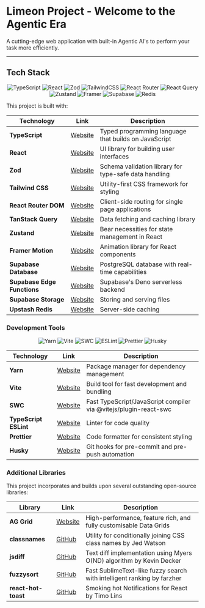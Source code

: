 # Limeon Project - Welcome to the Agentic Era

A cutting-edge web application with built-in Agentic AI's to perform your task more efficiently.

---

## Tech Stack

<div align="center">

![TypeScript](https://img.shields.io/badge/typescript-%23007ACC.svg?style=for-the-badge&logo=typescript&logoColor=white)
![React](https://img.shields.io/badge/react-%2320232a.svg?style=for-the-badge&logo=react&logoColor=%2361DAFB)
![Zod](https://img.shields.io/badge/zod-%233068b7.svg?style=for-the-badge&logo=zod&logoColor=white)
![TailwindCSS](https://img.shields.io/badge/tailwindcss-%2338B2AC.svg?style=for-the-badge&logo=tailwind-css&logoColor=white)
![React Router](https://img.shields.io/badge/React_Router-CA4245?style=for-the-badge&logo=react-router&logoColor=white)
![React Query](https://img.shields.io/badge/-React%20Query-FF4154?style=for-the-badge&logo=react%20query&logoColor=white)
![Zustand](https://img.shields.io/badge/zustand-%233068b7.svg?style=for-the-badge&logo=zustand&logoColor=white)
![Framer](https://img.shields.io/badge/Framer-black?style=for-the-badge&logo=framer&logoColor=blue)
![Supabase](https://img.shields.io/badge/Supabase-3ECF8E?style=for-the-badge&logo=supabase&logoColor=white)
![Redis](https://img.shields.io/badge/redis-%23DD0031.svg?style=for-the-badge&logo=redis&logoColor=white)

</div>

This project is built with:

| Technology                  | Link                                           | Description                                                      |
| --------------------------- | ---------------------------------------------- | ---------------------------------------------------------------- |
| **TypeScript**              | [Website](https://www.typescriptlang.org/)     | Typed programming language that builds on JavaScript             |
| **React**                   | [Website](https://react.dev/)                  | UI library for building user interfaces                          |
| **Zod**                     | [Website](https://zod.dev/)                    | Schema validation library for type-safe data handling            |
| **Tailwind CSS**            | [Website](https://tailwindcss.com/)            | Utility-first CSS framework for styling                          |
| **React Router DOM**        | [Website](https://reactrouter.com/)            | Client-side routing for single page applications                 |
| **TanStack Query**          | [Website](https://tanstack.com/query/latest)   | Data fetching and caching library                                |
| **Zustand**                 | [Website](https://zustand-demo.pmnd.rs/)       | Bear necessities for state management in React                   |
| **Framer Motion**           | [Website](https://www.framer.com/motion/)      | Animation library for React components                           |
| **Supabase Database**       | [Website](https://supabase.com/database)       | PostgreSQL database with real-time capabilities                  |
| **Supabase Edge Functions** | [Website](https://supabase.com/edge-functions) | Supabase's Deno serverless backend                               |
| **Supabase Storage**        | [Website](https://supabase.com/storage)        | Storing and serving files                                        |
| **Upstash Redis**           | [Website](https://upstash.com/)                | Server-side caching                                              |

### Development Tools

<div align="center">

![Yarn](https://img.shields.io/badge/yarn-%232C8EBB.svg?style=for-the-badge&logo=yarn&logoColor=white)
![Vite](https://img.shields.io/badge/vite-%23646CFF.svg?style=for-the-badge&logo=vite&logoColor=white)
![SWC](https://img.shields.io/badge/swc-%23FFFFFF.svg?style=for-the-badge&logo=swc&logoColor=black)
![ESLint](https://img.shields.io/badge/ESLint-4B3263?style=for-the-badge&logo=eslint&logoColor=white)
![Prettier](https://img.shields.io/badge/prettier-%23F7B93E.svg?style=for-the-badge&logo=prettier&logoColor=black)
![Husky](https://img.shields.io/badge/husky-%23323330.svg?style=for-the-badge&logo=git&logoColor=white)

</div>

| Technology                  | Link                                           | Description                                                      |
| --------------------------- | ---------------------------------------------- | ---------------------------------------------------------------- |
| **Yarn**                    | [Website](https://www.yarnpkg.com/)            | Package manager for dependency management                        |
| **Vite**                    | [Website](https://vitejs.dev/)                 | Build tool for fast development and bundling                     |
| **SWC**                     | [Website](https://swc.rs/)                     | Fast TypeScript/JavaScript compiler via @vitejs/plugin-react-swc |
| **TypeScript ESLint**       | [Website](https://typescript-eslint.io/)       | Linter for code quality                                          |
| **Prettier**                | [Website](https://prettier.io/)                | Code formatter for consistent styling                            |
| **Husky**                   | [Website](https://typicode.github.io/husky/)   | Git hooks for pre-commit and pre-push automation                 |

### Additional Libraries

This project incorporates and builds upon several outstanding open-source libraries:

| Library             | Link                                                  | Description                                                            |
| ------------------- | ----------------------------------------------------- | ---------------------------------------------------------------------- |
| **AG Grid**         | [Website](https://ag-grid.com/)                       | High-performance, feature rich, and fully customisable Data Grids      |
| **classnames**      | [GitHub](https://github.com/JedWatson/classnames)     | Utility for conditionally joining CSS class names by Jed Watson        |
| **jsdiff**          | [GitHub](https://github.com/kpdecker/jsdiff)          | Text diff implementation using Myers O(ND) algorithm by Kevin Decker   |
| **fuzzysort**       | [GitHub](https://github.com/farzher/fuzzysort)        | Fast SublimeText-like fuzzy search with intelligent ranking by farzher |
| **react-hot-toast** | [GitHub](https://github.com/timolins/react-hot-toast) | Smoking hot Notifications for React by Timo Lins                       |
